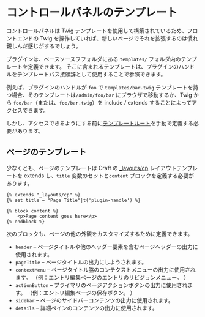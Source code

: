 # コントロールパネルのテンプレート

コントロールパネルは Twig テンプレートを使用して構築されているため、フロントエンドの Twig を操作していれば、新しいページでそれを拡張するのは慣れ親しんだ感じがするでしょう。

プラグインは、ベースソースフフォルダにある `templates/` フォルダ内のテンプレートを定義できます。 そこに含まれるテンプレートは、プラグインのハンドルをテンプレートパス接頭辞として使用することで参照できます。

例えば、プラグインのハンドルが `foo` で  `templates/bar.twig` テンプレートを持つ場合、そのテンプレートは`/admin/foo/bar` にブラウザで移動するか、Twig から `foo/bar`（または、`foo/bar.twig`）を include / extends することによってアクセスできます。

しかし、アクセスできるようにする前に[テンプレートルート](template-roots.md)を手動で定義する必要があります。

## ページのテンプレート

少なくとも、ページのテンプレートは Craft の [_layouts/cp](https://github.com/craftcms/cms/blob/develop/src/templates/_layouts/cp.html) レイアウトテンプレートを extends し、`title` 変数のセットと`content` ブロックを定義する必要があります。

```twig
{% extends "_layouts/cp" %}
{% set title = "Page Title"|t('plugin-handle') %}

{% block content %}
    <p>Page content goes here</p>
{% endblock %}
```

次のブロックも、ページの他の外観をカスタマイズするために定義できます。

- `header` – ページタイトルや他のヘッダー要素を含むページヘッダーの出力に使用されます。
- `pageTitle` – ページタイトルの出力にしようされます。
- `contextMenu` – ページタイトル脇のコンテクストメニューの出力に使用されます。 （例：エントリ編集ページのエントリのリビジョンメニュー。 ）
- `actionButton` – プライマリのページアクションボタンの出力に使用されます。 （例：エントリ編集ページの保存ボタン。 ）
- `sidebar` – ページのサイドバーコンテンツの出力に使用されます。
- `details` – 詳細ペインのコンテンツの出力に使用されます。
